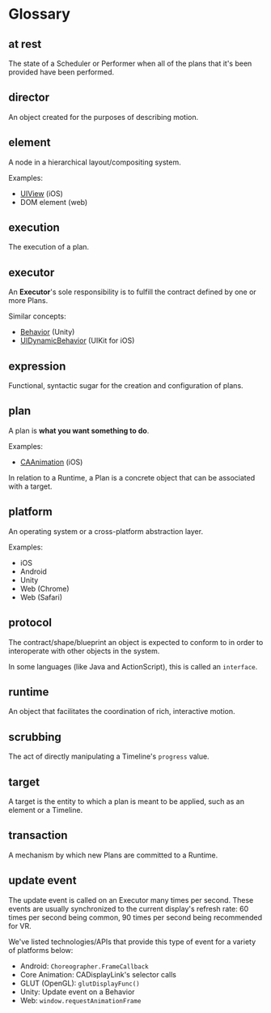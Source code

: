 # Glossary

## at rest

The state of a Scheduler or Performer when all of the plans that it's been provided have been performed.

## director

An object created for the purposes of describing motion.

## element

A node in a hierarchical layout\/compositing system.

Examples:

* [UIView](https://developer.apple.com/library/ios/documentation/UIKit/Reference/UIView_Class/) \(iOS\)
* DOM element \(web\)

## execution

The execution of a plan.

## executor

An **Executor**'s sole responsibility is to fulfill the contract defined by one or more Plans.

Similar concepts:

* [Behavior](http://docs.unity3d.com/ScriptReference/Behaviour.html) \(Unity\)
* [UIDynamicBehavior](https://developer.apple.com/library/ios/documentation/UIKit/Reference/UIDynamicBehavior_Class/) \(UIKit for iOS\)

## expression

Functional, syntactic sugar for the creation and configuration of plans.

## plan

A plan is **what you want something to do**.

Examples:

* [CAAnimation](https://developer.apple.com/library/ios/documentation/GraphicsImaging/Reference/CAAnimation_class/) \(iOS\)

In relation to a Runtime, a Plan is a concrete object that can be associated with a target.

## platform

An operating system or a cross-platform abstraction layer.

Examples:

* iOS
* Android
* Unity
* Web \(Chrome\)
* Web \(Safari\)

## protocol

The contract\/shape\/blueprint an object is expected to conform to in order to interoperate with other objects in the system.

In some languages \(like Java and ActionScript\), this is called an `interface`.

## runtime

An object that facilitates the coordination of rich, interactive motion.

## scrubbing

The act of directly manipulating a Timeline's `progress` value.

## target

A target is the entity to which a plan is meant to be applied, such as an element or a Timeline.

## transaction

A mechanism by which new Plans are committed to a Runtime.

## update event

The update event is called on an Executor many times per second. These events are usually synchronized to the current display's refresh rate: 60 times per second being common, 90 times per second being recommended for VR.

We've listed technologies\/APIs that provide this type of event for a variety of platforms below:

* Android: `Choreographer.FrameCallback`
* Core Animation: CADisplayLink's selector calls
* GLUT \(OpenGL\): `glutDisplayFunc()`
* Unity: Update event on a Behavior
* Web: `window.requestAnimationFrame`

